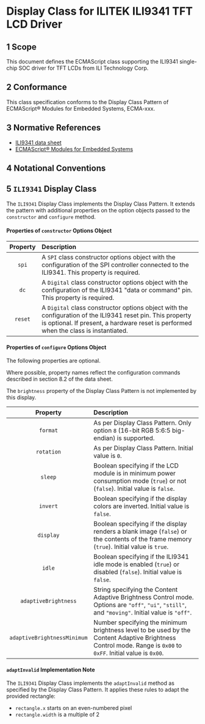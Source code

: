 
# Display Class for ILITEK ILI9341 TFT LCD Driver

## 1 Scope

This document defines the ECMAScript class supporting the ILI9341 single-chip SOC driver for TFT LCDs from ILI Technology Corp.

## 2 Conformance

This class specification conforms to the Display Class Pattern of ECMAScript® Modules for Embedded Systems, ECMA-xxx.

## 3 Normative References

- [ILI9341 data sheet](https://www.crystalfontz.com/controllers/Ilitek/ILI9341/142/)
- [ECMAScript® Modules for Embedded Systems](https://EcmaTC53.github.io/spec/web/spec.html)

## 4 Notational Conventions

## 5 `ILI9341` Display Class

The `ILI9341` Display Class implements the Display Class Pattern. It extends the pattern with additional properties on the option objects passed to the `constructor` and `configure` method.

#### Properties of `constructor` Options Object

| Property | Description |
| :---: | :--- |
| `spi` | A `SPI` class constructor options object with the configuration of the SPI controller connected to the ILI9341. This property is required.
| `dc` | A `Digital` class constructor options object with the configuration of the ILI9341 "data or command" pin. This property is required. 
| `reset` | A `Digital` class constructor options object with the configuration of the ILI9341 reset pin. This property is optional. If present, a hardware reset is performed when the class is instantiated.

#### Properties of `configure` Options Object

The following properties are optional. 

Where possible, property names reflect the configuration commands described in section 8.2 of the data sheet.

The `brightness` property of the Display Class Pattern is not implemented by this display.

| Property | Description |
| :---: | :--- |
| `format` | As per Display Class Pattern. Only option `8` (16-bit RGB 5:6:5 big-endian) is supported.
| `rotation` | As per Display Class Pattern. Initial value is `0`.
| `sleep` | Boolean specifying if the LCD module is in minimum power consumption mode (`true`) or not (`false`). Initial value is `false`.
| `invert` | Boolean specifying if the display colors are inverted. Initial value is `false`.
| `display` | Boolean specifying if the display renders a blank image (`false`) or the contents of the frame memory (`true`). Initial value is `true`.
| `idle` | Boolean specifying if the ILI9341 idle mode is enabled (`true`) or disabled (`false`). Initial value is `false`.
| `adaptiveBrightness` | String specifying the Content Adaptive Brightness Control mode. Options are `"off"`, `"ui"`, `"still"`, and `"moving"`. Initial value is `"off"`.
| `adaptiveBrightnessMinimum` | Number specifying the minimum brightness level to be used by the Content Adaptive Brightness Control mode. Range is `0x00` to `0xFF`. Initial value is `0x00`.

#### `adaptInvalid` Implementation Note

The `ILI9341` Display Class implements the `adaptInvalid` method as specified by the Display Class Pattern. It applies these rules to adapt the provided rectangle:

* `rectangle.x` starts on an even-numbered pixel
* `rectangle.width` is a multiple of 2
